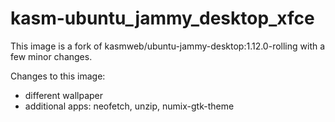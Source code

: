 # kasm-ubuntu_jammy_desktop_xfce
This image is a fork of kasmweb/ubuntu-jammy-desktop:1.12.0-rolling with a few minor changes.

Changes to this image:
  - different wallpaper
  - additional apps: neofetch, unzip, numix-gtk-theme


